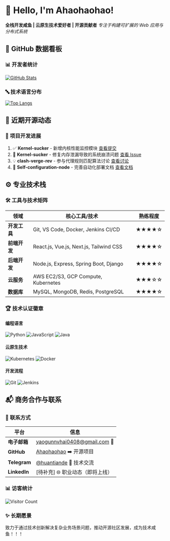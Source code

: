 # 👋 Hello, I'm Ahaohaohao!

**全栈开发咸鱼 | 云原生技术爱好者 | 开源贡献者**
_专注于构建可扩展的 Web 应用与分布式系统_

## 🚀 GitHub 数据看板

### 📊 开发者统计

[![GitHub Stats](https://github-readme-stats.vercel.app/api?username=Ahaohaohao&show_icons=true&theme=radical&count_private=true&hide_border=true&custom_title=我的GitHub概况&border_radius=10)](https://github.com/Ahaohaohao)

### 🔤 技术语言分布

[![Top Langs](https://github-readme-stats.vercel.app/api/top-langs/?username=Ahaohaohao&layout=compact&theme=radical&hide_border=true&langs_count=8&border_radius=10&custom_title=常用开发语言&order=PHP)](https://github.com/Ahaohaohao)

## 🌱 近期开源动态

### 🚧 项目开发进展

<!--START_SECTION:activity-->

1. ✅ **Kernel-sucker** - 新增内核性能监控模块
   [查看提交](https://github.com/Ahaohaohao/Kernel-sucker)
2. 🐛 **Kernel-sucker** - 修复内存泄漏导致的系统崩溃问题
   [查看 Issue](https://github.com/Ahaohaohao/Kernel-sucker/issues/12)
3. 💡 **clash-verge-rev** - 参与代理规则匹配算法讨论
   [查看讨论](https://github.com/clash-verge-rev/clash-verge-rev/discussions/45)
4. 📖 **Self-configuration-node** - 完善自动化部署文档
[查看文档](https://github.com/Ahaohaohao/Self-configuration-node/blob/main/README.md)
<!--END_SECTION:activity-->

## ⚙️ 专业技术栈

### 🛠️ 工具与技术矩阵

| 领域         | 核心工具/技术                           | 熟练程度 |
| ------------ | --------------------------------------- | -------- |
| **开发工具** | Git, VS Code, Docker, Jenkins CI/CD     | ★★★★☆    |
| **前端开发** | React.js, Vue.js, Next.js, Tailwind CSS | ★★★★☆    |
| **后端开发** | Node.js, Express, Spring Boot, Django   | ★★★★☆    |
| **云服务**   | AWS EC2/S3, GCP Compute, Kubernetes     | ★★★☆☆    |
| **数据库**   | MySQL, MongoDB, Redis, PostgreSQL       | ★★★★☆    |

### 🏆 技术认证徽章

#### 编程语言

![Python](https://img.shields.io/badge/Python-3.10+-3776AB?style=for-the-badge&logo=python&logoColor=white&label=主要语言)
![JavaScript](https://img.shields.io/badge/JavaScript-ES6+-F7DF1E?style=for-the-badge&logo=javascript&logoColor=black&label=前端主力)
![Java](https://img.shields.io/badge/Java-17-ED8B00?style=for-the-badge&logo=java&logoColor=white&label=企业级开发)

#### 云原生技术

![Kubernetes](https://img.shields.io/badge/Kubernetes-1.27+-326CE5?style=for-the-badge&logo=kubernetes&logoColor=white)
![Docker](https://img.shields.io/badge/Docker-2496ED?style=for-the-badge&logo=docker&logoColor=white)

#### 开发流程

![Git](https://img.shields.io/badge/Git-Flow-EC4D28?style=for-the-badge&logo=git&logoColor=white)
![Jenkins](https://img.shields.io/badge/Jenkins-2.300+-D24939?style=for-the-badge&logo=jenkins&logoColor=white)

## 📬 商务合作与联系

### 📧 联系方式

| 平台         | 信息                                                             |
| ------------ | ---------------------------------------------------------------- |
| **电子邮箱** | [yaogunnvhai0408@gmail.com](mailto:yaogunnvhai0408@gmail.com) 📩 |
| **GitHub**   | [Ahaohaohao](https://github.com/Ahaohaohao) ➡️ 开源项目          |
| **Telegram** | [@huantiande](https://t.me/huantiande) 📱 技术交流               |
| **LinkedIn** | [待补充] 🌐 职业动态（即将上线）                                 |

### 📊 访客统计

![Visitor Count](https://profile-counter.glitch.me/Ahaohaohao/count.svg)

### ✨ 长期愿景

致力于通过技术创新解决复杂业务场景问题，推动开源社区发展，成为技术咸鱼！！！
